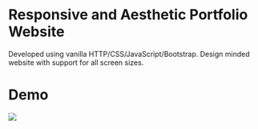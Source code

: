 # Responsive and Aesthetic Portfolio Website

Developed using vanilla HTTP/CSS/JavaScript/Bootstrap.
Design minded website with support for all screen sizes.

# Demo
![](https://github.com/bhargav-sarvaria/dhyaniparekh/blob/main/Demo.gif)


